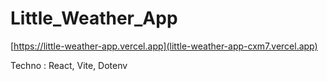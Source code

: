 ﻿# Little_Weather_App
 
[https://little-weather-app.vercel.app](little-weather-app-cxm7.vercel.app)

Techno : React, Vite, Dotenv
